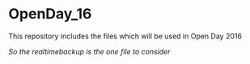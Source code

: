 # OpenDay_16
 This repository includes the files which will be used in Open Day 2016

*So the realtimebackup is the one file to consider*
